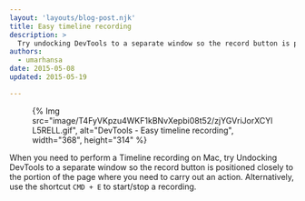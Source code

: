 ```yaml
---
layout: 'layouts/blog-post.njk'
title: Easy timeline recording
description: >
  Try undocking DevTools to a separate window so the record button is positioned closely to the portion of the page where you need to carry out an action
authors:
  - umarhansa
date: 2015-05-08 
updated: 2015-05-19

---
```


<figure>
{% Img src="image/T4FyVKpzu4WKF1kBNvXepbi08t52/zjYGVriJorXCYlL5RELL.gif", alt="DevTools - Easy timeline recording", width="368", height="314" %}
</figure>

When you need to perform a Timeline recording on Mac, try Undocking DevTools to a separate window so the record button is positioned closely to the portion of the page where you need to carry out an action. Alternatively, use the shortcut `CMD + E` to start/stop a recording.


